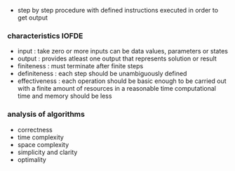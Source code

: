 - step by step procedure with defined instructions executed in order to get output

### characteristics IOFDE
- input : take zero or more inputs
	can be data values, parameters or states
- output : provides atleast one output that represents solution or result
- finiteness : must terminate after finite steps
- definiteness : each step should be unambiguously defined
- effectiveness : each operation should be basic enough to be carried out with a finite amount of resources in a reasonable time
	computational time and memory should be less

### analysis of algorithms
- correctness 
- time complexity
- space complexity
- simplicity and clarity
- optimality